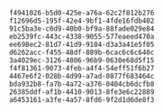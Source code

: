 
                f4941026-b5d0-425e-a76a-62c2f812b276
                f12696d5-195f-42e4-9bf1-4fde16fdb402
                91c5ba3e-c0d9-40b0-bf9a-88fade029e84
                eb2539fc-443c-4338-9055-577eaeed470a
                ee698ec2-81d7-41d9-9104-d3a3a41e5f05
                d6262acc-f455-48df-889b-6cac6c6c640c
                3a4029ec-3126-4806-96b9-0630e68d5f15
                f4f81361-9073-4feb-a4f4-54eff51f6b27
                4467e6f2-028b-4d99-a7ad-0877f683464c
                bda932b8-fa7b-4a72-a376-0404cb6dcfb8
                26385ddf-af1b-4410-9013-8fe3e6c22889
                a6453161-a3fe-4a57-8fd6-9f2d1d6de8f3
                